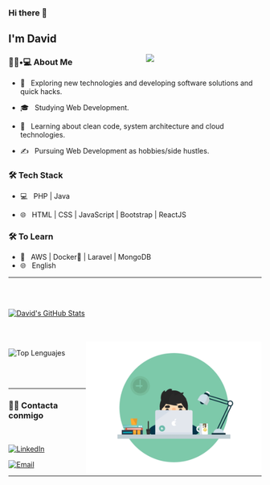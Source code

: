 ### Hi there 👋<h2> I'm David</h2>

<img align='right' src="https://media.giphy.com/media/M9gbBd9nbDrOTu1Mqx/giphy.gif" width="230">

<h3> 👨🏻•💻 About Me </h3>



- 🤔 &nbsp; Exploring new technologies and developing software solutions and quick hacks.

- 🎓 &nbsp; Studying Web Development.

- 🌱 &nbsp; Learning about clean code, system architecture and cloud technologies.

- ✍️ &nbsp; Pursuing Web Development as hobbies/side hustles.



<h3>🛠 Tech Stack</h3>



- 💻 &nbsp; PHP | Java

- 🌐 &nbsp; HTML | CSS | JavaScript | Bootstrap | ReactJS

<!--

- 🛢 &nbsp; MySQL 

- 🔧 &nbsp; Git 

-->



<h3>🛠 To Learn</h3>

- 🔧 &nbsp; AWS | Docker🐳 | Laravel | MongoDB
-  🌐 &nbsp; English
<hr>

<br/><br/>

[![David's GitHub Stats](https://github-readme-stats.vercel.app/api?username=DavidMenendezBlanco&show_icons=true)](https://github.com/shivam0110)

<br/>

<br/>

<img src="https://github.com/nirala69/nirala69/blob/master/70804f7e25b11f29db904f2fa7b4cd9d.gif" width="350" align='right'>

![Top Lenguajes](https://github-readme-stats.vercel.app/api/top-langs/?username=DavidMenendezBlanco&show_icons=true)


<br><br>



<hr>



<h3> 🤝🏻 Contacta conmigo </h3>

<br>



<p align="center">


<a href="https://www.linkedin.com/in/david-menendez-blanco-056a18252/"><img alt="LinkedIn" src="https://img.shields.io/badge/LinkedIn-Shivam%20Malpani-blue?style=flat-square&logo=linkedin"></a>

<a href="mailto:davidblanco1993@gmail.com"><img alt="Email" src="https://img.shields.io/badge/Email-shivammalpani111@gmail.com-blue?style=flat-square&logo=gmail"></a>

</p>

<hr>


